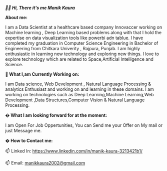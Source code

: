 ***👋🏻 Hi, There it's me Manik Kaura***

**About me:**

I am a Data Scientist at a healthcare based company Innovaccer working on Machine learning , Deep Learning based problems along with that I hold the expertise on data visualization tools like powerbi adn tablue.
I have completed my graduation in Computer Science Engineering in Bachelor of Engineering from Chitkara Univerity , Rajpura, Punjab. I am highly enthusiastic in learning new technology and exploring new things.
I love to explore technology which are related to Space,Artificial Intelligence and Science.

**🎯 What I,am Currently Working on:**

I am Data science, Web Development , Natural Language Processing & analytics Enthusiast and working on and learning in these domains.
I am working on technologies such as Deep Learning,Machine Learning,Web Development ,Data Structures,Computer Vision & Natural Language Processing.

**� What I am looking forward for at the moment:**

I am Open For Job Oppertunities, You can Send me your Offer on My mail or just Message me.

**� How to Contact me:**

📫 Linked In: https://www.linkedin.com/in/manik-kaura-3213421b1/

📫 Email: manikkaura2002@gmail.com

